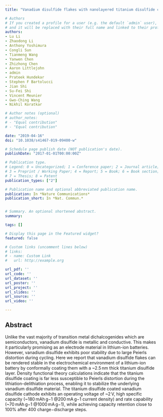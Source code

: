 ```yaml
---
title: "Vanadium disulfide flakes with nanolayered titanium disulfide coating as cathode materials in lithium-ion batteries"

# Authors
# If you created a profile for a user (e.g. the default `admin` user), write the username (folder name) here 
# and it will be replaced with their full name and linked to their profile.
authors:
- Lu Li
- Zhaodong Li
- Anthony Yoshimura
- Congli Sun
- Tianmeng Wang
- Yanwen Chen
- Zhizhong Chen
- Aaron Littlejohn
- admin
- Prateek Hundekar
- Stephen F Bartolucci
- Jian Shi
- Su-Fei Shi
- Vincent Meunier
- Gwo-Ching Wang
- Nikhil Koratkar

# Author notes (optional)
# author_notes:
# - "Equal contribution"
# - "Equal contribution"

date: "2019-04-16"
doi: "10.1038/s41467-019-09400-w"

# Schedule page publish date (NOT publication's date).
publishDate: "2017-01-01T00:00:00Z"

# Publication type.
# Legend: 0 = Uncategorized; 1 = Conference paper; 2 = Journal article;
# 3 = Preprint / Working Paper; 4 = Report; 5 = Book; 6 = Book section;
# 7 = Thesis; 8 = Patent
publication_types: ["2"]

# Publication name and optional abbreviated publication name.
publication: In *Nature Communications*
publication_short: In *Nat. Commun.*


# Summary. An optional shortened abstract.
summary:

tags: []

# Display this page in the Featured widget?
featured: false

# Custom links (uncomment lines below)
# links:
# - name: Custom Link
#   url: http://example.org

url_pdf: ''
url_code: ''
url_dataset: ''
url_poster: ''
url_project: ''
url_slides: ''
url_source: ''
url_video: ''

---
```

## Abstract
Unlike the vast majority of transition metal dichalcogenides which are semiconductors, vanadium disulfide is metallic and conductive. This makes it particularly promising as an electrode material in lithium-ion batteries. However, vanadium disulfide exhibits poor stability due to large Peierls distortion during cycling. Here we report that vanadium disulfide flakes can be rendered stable in the electrochemical environment of a lithium-ion battery by conformally coating them with a ~2.5 nm thick titanium disulfide layer. Density functional theory calculations indicate that the titanium disulfide coating is far less susceptible to Peierls distortion during the lithiation-delithiation process, enabling it to stabilize the underlying vanadium disulfide material. The titanium disulfide coated vanadium disulfide cathode exhibits an operating voltage of ~2 V, high specific capacity (~180 mAh g−1 @200 mA g−1 current density) and rate capability (~70 mAh g−1 @1000 mA g−1), while achieving capacity retention close to 100% after 400 charge−discharge steps.